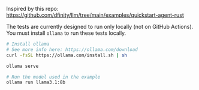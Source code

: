 Inspired by this repo: https://github.com/dfinity/llm/tree/main/examples/quickstart-agent-rust

The tests are currently designed to run only locally (not on GitHub Actions). You must install `ollama` to run these tests locally.

```bash
# Install ollama
# See more info here: https://ollama.com/download
curl -fsSL https://ollama.com/install.sh | sh

ollama serve

# Run the model used in the example
ollama run llama3.1:8b
```
